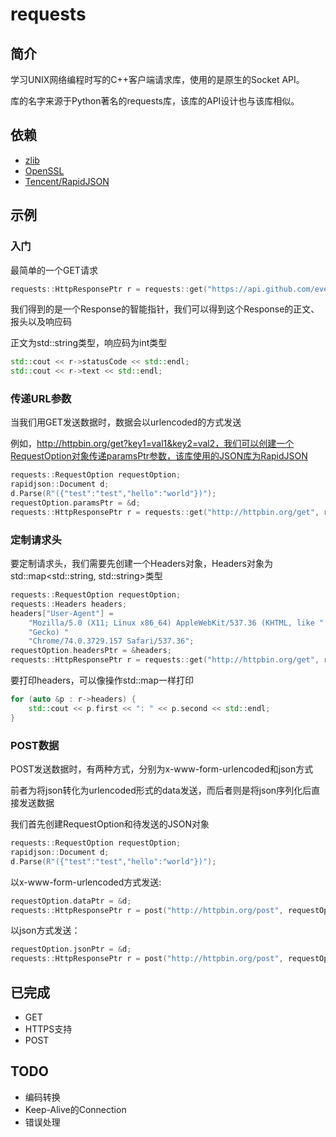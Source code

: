 # requests

## 简介

学习UNIX网络编程时写的C++客户端请求库，使用的是原生的Socket API。

库的名字来源于Python著名的requests库，该库的API设计也与该库相似。

## 依赖

* [zlib](https://zlib.net/)
* [OpenSSL](https://github.com/openssl/openssl)
* [Tencent/RapidJSON](https://github.com/Tencent/rapidjson)

## 示例

### 入门

最简单的一个GET请求

```C++
requests::HttpResponsePtr r = requests::get("https://api.github.com/events");
```

我们得到的是一个Response的智能指针，我们可以得到这个Response的正文、报头以及响应码

正文为std::string类型，响应码为int类型

```C++
std::cout << r->statusCode << std::endl;
std::cout << r->text << std::endl;
```

### 传递URL参数

当我们用GET发送数据时，数据会以urlencoded的方式发送

例如，http://httpbin.org/get?key1=val1&key2=val2，我们可以创建一个RequestOption对象传递paramsPtr参数，该库使用的JSON库为RapidJSON

```C++
requests::RequestOption requestOption;
rapidjson::Document d;
d.Parse(R"({"test":"test","hello":"world"})");
requestOption.paramsPtr = &d;
requests::HttpResponsePtr r = requests::get("http://httpbin.org/get", requestOption)
```

### 定制请求头

要定制请求头，我们需要先创建一个Headers对象，Headers对象为std::map<std::string, std::string>类型

```C++
requests::RequestOption requestOption;
requests::Headers headers;
headers["User-Agent"] =
    "Mozilla/5.0 (X11; Linux x86_64) AppleWebKit/537.36 (KHTML, like "
    "Gecko) "
    "Chrome/74.0.3729.157 Safari/537.36";
requestOption.headersPtr = &headers;
requests::HttpResponsePtr r = requests::get("http://httpbin.org/get", requestOption)
```

要打印headers，可以像操作std::map一样打印

```C++
for (auto &p : r->headers) {
    std::cout << p.first << ": " << p.second << std::endl;
}
```

### POST数据

POST发送数据时，有两种方式，分别为x-www-form-urlencoded和json方式

前者为将json转化为urlencoded形式的data发送，而后者则是将json序列化后直接发送数据

我们首先创建RequestOption和待发送的JSON对象

```C++
requests::RequestOption requestOption;
rapidjson::Document d;
d.Parse(R"({"test":"test","hello":"world"})");
```

以x-www-form-urlencoded方式发送:

```C++
requestOption.dataPtr = &d;
requests::HttpResponsePtr r = post("http://httpbin.org/post", requestOption);
```

以json方式发送：

```C++
requestOption.jsonPtr = &d;
requests::HttpResponsePtr r = post("http://httpbin.org/post", requestOption);
```


## 已完成

* GET
* HTTPS支持
* POST

## TODO

* 编码转换
* Keep-Alive的Connection
* 错误处理